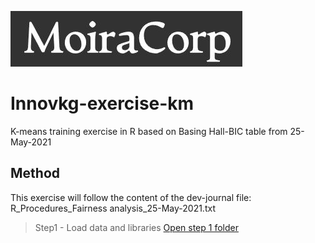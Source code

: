  ![MoiraCorp logo](/assets/images/MoiraCorp_Capture.jpg)
# Innovkg-exercise-km
 K-means training exercise in R based on Basing Hall-BIC table from 25-May-2021

## Method
 This exercise will follow the content of the dev-journal file: R_Procedures_Fairness analysis_25-May-2021.txt

 > Step1 - Load data and libraries [Open step 1 folder](https://github.com/MoiraCorp/Innovkg-exercise-km/tree/main/step1)
